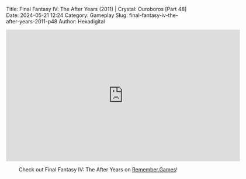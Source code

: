 Title: Final Fantasy IV: The After Years (2011) | Crystal: Ouroboros [Part 48]
Date: 2024-05-21 12:24
Category: Gameplay
Slug: final-fantasy-iv-the-after-years-2011-p48
Author: Hexadigital

<center><iframe src="https://www.youtube.com/embed/5Li5mmMWY1E?feature=oembed" allow="accelerometer; autoplay; encrypted-media; gyroscope; picture-in-picture" width="640" height="360" frameborder="0"></iframe>

Check out Final Fantasy IV: The After Years on [Remember.Games](https://remember.games/game/7757/final-fantasy-iv-the-complete-collection/)!</center>
